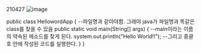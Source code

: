 210427
![image](https://user-images.githubusercontent.com/76678910/116245255-bef27280-a7a3-11eb-9b54-b9bda216f2e4.png)


public class HellowordApp {				--파일명과 같아야함. 그래야 java가 파일명과 똑같은 class를 찾을 수 있음
	public static void main(String[] args) {		--main이라는 이름의 약속된 메소드를 찾게 된다.
		system.out.println("Hello World!!"); 	--그리고 중괄호 안에 작성된 코드를 실행한다.
}
}
